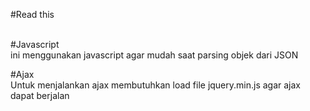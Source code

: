 #Read this<br><br>

#Javascript <br>
ini menggunakan javascript agar mudah saat parsing objek dari JSON

#Ajax<br>
Untuk menjalankan ajax membutuhkan load file jquery.min.js agar ajax dapat berjalan

